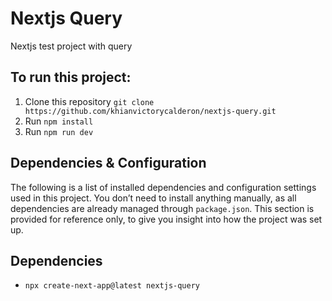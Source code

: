 # Nextjs Query
Nextjs test project with query

## To run this project:
1. Clone this repository `git clone https://github.com/khianvictorycalderon/nextjs-query.git`
2. Run `npm install`
3. Run `npm run dev`

## Dependencies & Configuration
The following is a list of installed dependencies and configuration settings used in this project.
You don’t need to install anything manually, as all dependencies are already managed through `package.json`.
This section is provided for reference only, to give you insight into how the project was set up.

## Dependencies
- `npx create-next-app@latest nextjs-query`